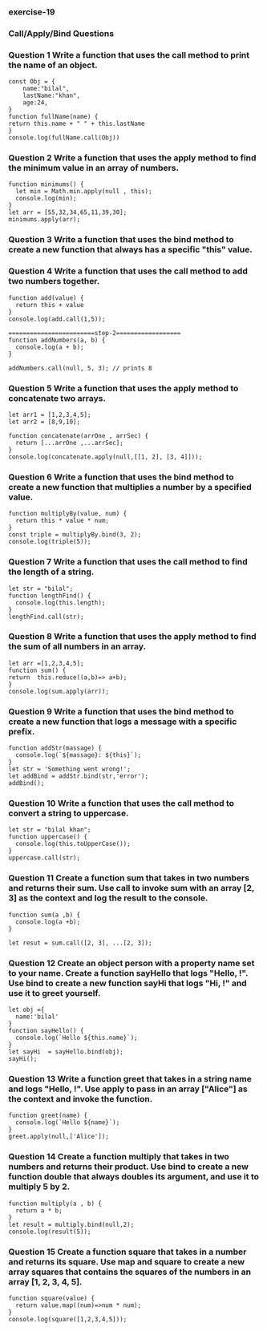 ### exercise-19
### Call/Apply/Bind Questions

### Question 1 Write a function that uses the call method to print the name of an object.

```
const Obj = {
    name:"bilal",
    lastName:"khan",
    age:24,
}
function fullName(name) {
return this.name + " " + this.lastName
}
console.log(fullName.call(Obj))
```

### Question 2 Write a function that uses the apply method to find the minimum value in an array of numbers.

```
function minimums() {
  let min = Math.min.apply(null , this);
  console.log(min);
}
let arr = [55,32,34,65,11,39,30];
minimums.apply(arr);
```

### Question 3 Write a function that uses the bind method to create a new function that always has a specific "this" value.


### Question 4 Write a function that uses the call method to add two numbers together.

```
function add(value) {
  return this + value
}
console.log(add.call(1,5));

========================step-2==================
function addNumbers(a, b) {
  console.log(a + b);
}

addNumbers.call(null, 5, 3); // prints 8
```

### Question 5 Write a function that uses the apply method to concatenate two arrays.
```
let arr1 = [1,2,3,4,5];
let arr2 = [8,9,10];

function concatenate(arrOne , arrSec) {
  return [...arrOne ,...arrSec];
}
console.log(concatenate.apply(null,[[1, 2], [3, 4]]));
```
### Question 6 Write a function that uses the bind method to create a new function that multiplies a number by a specified value.
```
function multiplyBy(value, num) {
  return this * value * num;
}
const triple = multiplyBy.bind(3, 2);
console.log(triple(5));
```

### Question 7 Write a function that uses the call method to find the length of a string.

```
let str = "bilal";
function lengthFind() {
  console.log(this.length);
}
lengthFind.call(str);
```

### Question 8 Write a function that uses the apply method to find the sum of all numbers in an array.

```
let arr =[1,2,3,4,5];
function sum() {
return  this.reduce((a,b)=> a+b);
}
console.log(sum.apply(arr));
```

### Question 9 Write a function that uses the bind method to create a new function that logs a message with a specific prefix.

```
function addStr(massage) {
  console.log(`${massage}: ${this}`);
}
let str = 'Something went wrong!';
let addBind = addStr.bind(str,'error');
addBind();
```

### Question 10 Write a function that uses the call method to convert a string to uppercase.

```
let str = "bilal khan";
function uppercase() {
  console.log(this.toUpperCase());
}
uppercase.call(str);
```

### Question 11 Create a function sum that takes in two numbers and returns their sum. Use call to invoke sum with an array [2, 3] as the context and log the result to the console.

```
function sum(a ,b) {
  console.log(a +b);
}

let resut = sum.call([2, 3], ...[2, 3]);
```

### Question 12 Create an object person with a property name set to your name. Create a function sayHello that logs "Hello, !". Use bind to create a new function sayHi that logs "Hi, !" and use it to greet yourself.
```
let obj ={
  name:'bilal'
}
function sayHello() {
  console.log(`Hello ${this.name}`);
}
let sayHi  = sayHello.bind(obj);
sayHi();
```
### Question 13 Write a function greet that takes in a string name and logs "Hello, !". Use apply to pass in an array ["Alice"] as the context and invoke the function.

```
function greet(name) {
  console.log(`Hello ${name}`);
}
greet.apply(null,['Alice']);
```

### Question 14 Create a function multiply that takes in two numbers and returns their product. Use bind to create a new function double that always doubles its argument, and use it to multiply 5 by 2.

```
function multiply(a , b) {
  return a * b;
}
let result = multiply.bind(null,2);
console.log(result(5));
```

### Question 15 Create a function square that takes in a number and returns its square. Use map and square to create a new array squares that contains the squares of the numbers in an array [1, 2, 3, 4, 5].

```
function square(value) {
  return value.map((num)=>num * num);
}
console.log(square([1,2,3,4,5]));
```